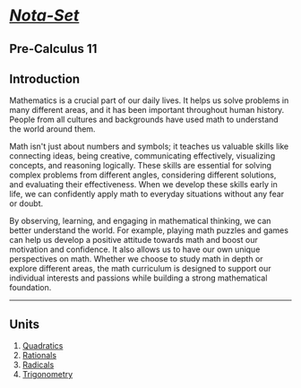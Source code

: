 # [***Nota-Set***](index.md)
## <i class="fa-solid fa-circle-xmark"></i> Pre-Calculus 11
## **Introduction**

Mathematics is a crucial part of our daily lives. It helps us solve problems in many different areas, and it has been important throughout human history. People from all cultures and backgrounds have used math to understand the world around them.

Math isn't just about numbers and symbols; it teaches us valuable skills like connecting ideas, being creative, communicating effectively, visualizing concepts, and reasoning logically. These skills are essential for solving complex problems from different angles, considering different solutions, and evaluating their effectiveness. When we develop these skills early in life, we can confidently apply math to everyday situations without any fear or doubt.

By observing, learning, and engaging in mathematical thinking, we can better understand the world. For example, playing math puzzles and games can help us develop a positive attitude towards math and boost our motivation and confidence. It also allows us to have our own unique perspectives on math. Whether we choose to study math in depth or explore different areas, the math curriculum is designed to support our individual interests and passions while building a strong mathematical foundation.

---

## **Units**

1. [<i class="fa-solid fa-superscript"></i> Quadratics](/pc11/quad.html)
2. [<i class="fa-solid fa-divide"></i> Rationals](/pc11/ratio.md)
3. [<i class="fa-solid fa-square-root-variable"></i> Radicals](/pc11/radi.md)
4. [<i class="fa-solid fa-calculator"></i> Trigonometry](/pc11/trig.md)

<link rel="stylesheet" href="https://cdnjs.cloudflare.com/ajax/libs/font-awesome/6.3.0/css/all.min.css">